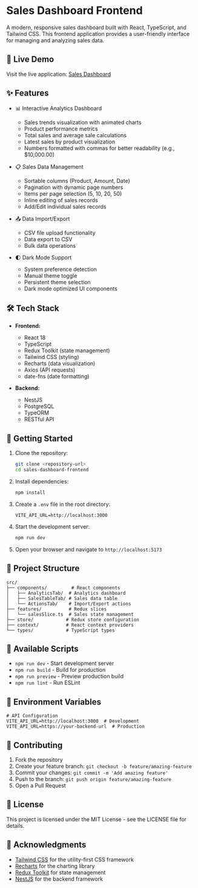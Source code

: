 # Sales Dashboard Frontend

A modern, responsive sales dashboard built with React, TypeScript, and Tailwind CSS. This frontend application provides a user-friendly interface for managing and analyzing sales data.

## 🚀 Live Demo

Visit the live application: [Sales Dashboard](https://sales-dashboard-frontend-its6.onrender.com/)

## ✨ Features

- 📊 Interactive Analytics Dashboard
  - Sales trends visualization with animated charts
  - Product performance metrics
  - Total sales and average sale calculations
  - Latest sales by product visualization
  - Numbers formatted with commas for better readability (e.g., $10,000.00)

- 📋 Sales Data Management
  - Sortable columns (Product, Amount, Date)
  - Pagination with dynamic page numbers
  - Items per page selection (5, 10, 20, 50)
  - Inline editing of sales records
  - Add/Edit individual sales records

- 📤 Data Import/Export
  - CSV file upload functionality
  - Data export to CSV
  - Bulk data operations

- 🌓 Dark Mode Support
  - System preference detection
  - Manual theme toggle
  - Persistent theme selection
  - Dark mode optimized UI components

## 🛠 Tech Stack

- **Frontend:**
  - React 18
  - TypeScript
  - Redux Toolkit (state management)
  - Tailwind CSS (styling)
  - Recharts (data visualization)
  - Axios (API requests)
  - date-fns (date formatting)

- **Backend:**
  - NestJS
  - PostgreSQL
  - TypeORM
  - RESTful API

## 🚦 Getting Started

1. Clone the repository:
   ```bash
   git clone <repository-url>
   cd sales-dashboard-frontend
   ```

2. Install dependencies:
   ```bash
   npm install
   ```

3. Create a `.env` file in the root directory:
   ```
   VITE_API_URL=http://localhost:3000
   ```

4. Start the development server:
   ```bash
   npm run dev
   ```

5. Open your browser and navigate to `http://localhost:5173`

## 📁 Project Structure

```
src/
├── components/         # React components
│   ├── AnalyticsTab/  # Analytics dashboard
│   ├── SalesTableTab/ # Sales data table
│   └── ActionsTab/    # Import/Export actions
├── features/          # Redux slices
│   └── salesSlice.ts  # Sales state management
├── store/            # Redux store configuration
├── context/          # React context providers
└── types/            # TypeScript types
```

## 📝 Available Scripts

- `npm run dev` - Start development server
- `npm run build` - Build for production
- `npm run preview` - Preview production build
- `npm run lint` - Run ESLint

## 🔑 Environment Variables

```env
# API Configuration
VITE_API_URL=http://localhost:3000  # Development
VITE_API_URL=https://your-backend-url  # Production
```

## 🤝 Contributing

1. Fork the repository
2. Create your feature branch: `git checkout -b feature/amazing-feature`
3. Commit your changes: `git commit -m 'Add amazing feature'`
4. Push to the branch: `git push origin feature/amazing-feature`
5. Open a Pull Request

## 📄 License

This project is licensed under the MIT License - see the LICENSE file for details.

## 🙏 Acknowledgments

- [Tailwind CSS](https://tailwindcss.com/) for the utility-first CSS framework
- [Recharts](https://recharts.org/) for the charting library
- [Redux Toolkit](https://redux-toolkit.js.org/) for state management
- [NestJS](https://nestjs.com/) for the backend framework
